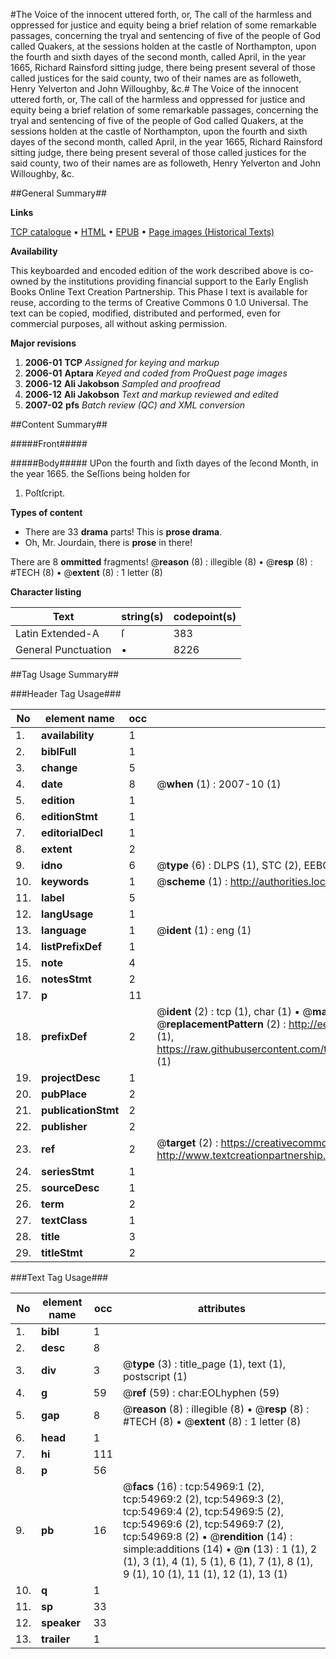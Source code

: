 #The Voice of the innocent uttered forth, or, The call of the harmless and oppressed for justice and equity being a brief relation of some remarkable passages, concerning the tryal and sentencing of five of the people of God called Quakers, at the sessions holden at the castle of Northampton, upon the fourth and sixth dayes of the second month, called April, in the year 1665, Richard Rainsford sitting judge, there being present several of those called justices for the said county, two of their names are as followeth, Henry Yelverton and John Willoughby, &c.#
The Voice of the innocent uttered forth, or, The call of the harmless and oppressed for justice and equity being a brief relation of some remarkable passages, concerning the tryal and sentencing of five of the people of God called Quakers, at the sessions holden at the castle of Northampton, upon the fourth and sixth dayes of the second month, called April, in the year 1665, Richard Rainsford sitting judge, there being present several of those called justices for the said county, two of their names are as followeth, Henry Yelverton and John Willoughby, &c.

##General Summary##

**Links**

[TCP catalogue](http://www.ota.ox.ac.uk/tcp/)  • 
[HTML](http://tei.it.ox.ac.uk/tcp/Texts-HTML/free/A65/A65147.html)  • 
[EPUB](http://tei.it.ox.ac.uk/tcp/Texts-EPUB/free/A65/A65147.epub) • 
[Page images (Historical Texts)](https://data.historicaltexts.jisc.ac.uk/view?pubId=eebo-12147026e&pageId=eebo-12147026e-54969-1)

**Availability**

This keyboarded and encoded edition of the
	       work described above is co-owned by the institutions
	       providing financial support to the Early English Books
	       Online Text Creation Partnership. This Phase I text is
	       available for reuse, according to the terms of Creative
	       Commons 0 1.0 Universal. The text can be copied,
	       modified, distributed and performed, even for
	       commercial purposes, all without asking permission.

**Major revisions**

1. __2006-01__ __TCP__ *Assigned for keying and markup*
1. __2006-01__ __Aptara__ *Keyed and coded from ProQuest page images*
1. __2006-12__ __Ali Jakobson__ *Sampled and proofread*
1. __2006-12__ __Ali Jakobson__ *Text and markup reviewed and edited*
1. __2007-02__ __pfs__ *Batch review (QC) and XML conversion*

##Content Summary##

#####Front#####

#####Body#####
UPon the fourth and ſixth dayes of the ſecond Month, in
the year 1665. the Seſſions being holden for
1. Poſtſcript.

**Types of content**

  * There are 33 **drama** parts! This is **prose drama**.
  * Oh, Mr. Jourdain, there is **prose** in there!

There are 8 **ommitted** fragments! 
 @__reason__ (8) : illegible (8)  •  @__resp__ (8) : #TECH (8)  •  @__extent__ (8) : 1 letter (8)

**Character listing**


|Text|string(s)|codepoint(s)|
|---|---|---|
|Latin Extended-A|ſ|383|
|General Punctuation|•|8226|

##Tag Usage Summary##

###Header Tag Usage###

|No|element name|occ|attributes|
|---|---|---|---|
|1.|__availability__|1||
|2.|__biblFull__|1||
|3.|__change__|5||
|4.|__date__|8| @__when__ (1) : 2007-10 (1)|
|5.|__edition__|1||
|6.|__editionStmt__|1||
|7.|__editorialDecl__|1||
|8.|__extent__|2||
|9.|__idno__|6| @__type__ (6) : DLPS (1), STC (2), EEBO-CITATION (1), OCLC (1), VID (1)|
|10.|__keywords__|1| @__scheme__ (1) : http://authorities.loc.gov/ (1)|
|11.|__label__|5||
|12.|__langUsage__|1||
|13.|__language__|1| @__ident__ (1) : eng (1)|
|14.|__listPrefixDef__|1||
|15.|__note__|4||
|16.|__notesStmt__|2||
|17.|__p__|11||
|18.|__prefixDef__|2| @__ident__ (2) : tcp (1), char (1)  •  @__matchPattern__ (2) : ([0-9\-]+):([0-9IVX]+) (1), (.+) (1)  •  @__replacementPattern__ (2) : http://eebo.chadwyck.com/downloadtiff?vid=$1&page=$2 (1), https://raw.githubusercontent.com/textcreationpartnership/Texts/master/tcpchars.xml#$1 (1)|
|19.|__projectDesc__|1||
|20.|__pubPlace__|2||
|21.|__publicationStmt__|2||
|22.|__publisher__|2||
|23.|__ref__|2| @__target__ (2) : https://creativecommons.org/publicdomain/zero/1.0/ (1), http://www.textcreationpartnership.org/docs/. (1)|
|24.|__seriesStmt__|1||
|25.|__sourceDesc__|1||
|26.|__term__|2||
|27.|__textClass__|1||
|28.|__title__|3||
|29.|__titleStmt__|2||


###Text Tag Usage###

|No|element name|occ|attributes|
|---|---|---|---|
|1.|__bibl__|1||
|2.|__desc__|8||
|3.|__div__|3| @__type__ (3) : title_page (1), text (1), postscript (1)|
|4.|__g__|59| @__ref__ (59) : char:EOLhyphen (59)|
|5.|__gap__|8| @__reason__ (8) : illegible (8)  •  @__resp__ (8) : #TECH (8)  •  @__extent__ (8) : 1 letter (8)|
|6.|__head__|1||
|7.|__hi__|111||
|8.|__p__|56||
|9.|__pb__|16| @__facs__ (16) : tcp:54969:1 (2), tcp:54969:2 (2), tcp:54969:3 (2), tcp:54969:4 (2), tcp:54969:5 (2), tcp:54969:6 (2), tcp:54969:7 (2), tcp:54969:8 (2)  •  @__rendition__ (14) : simple:additions (14)  •  @__n__ (13) : 1 (1), 2 (1), 3 (1), 4 (1), 5 (1), 6 (1), 7 (1), 8 (1), 9 (1), 10 (1), 11 (1), 12 (1), 13 (1)|
|10.|__q__|1||
|11.|__sp__|33||
|12.|__speaker__|33||
|13.|__trailer__|1||
